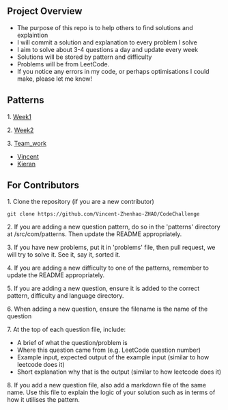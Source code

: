 ## Project Overview

- The purpose of this repo is to help others to find solutions and explaintion
- I will commit a solution and explanation to every problem I solve
- I aim to solve about 3-4 questions a day and update every week
- Solutions will be stored by pattern and difficulty
- Problems will be from LeetCode.
- If you notice any errors in my code, or perhaps optimisations I could make, please let me know!

## Patterns

1\. [Week1](https://github.com/Vincent-Zhenhao-ZHAO/CodeChallenge/tree/main/week1)

2\. [Week2](https://github.com/Vincent-Zhenhao-ZHAO/CodeChallenge/tree/main/week2)
 
3\. [Team_work](https://github.com/Vincent-Zhenhao-ZHAO/CodeChallenge/tree/main/team_work)

  - [Vincent](https://github.com/Vincent-Zhenhao-ZHAO/CodeChallenge/tree/main/team_work/Vincent)
  - [Kieran](https://github.com/Vincent-Zhenhao-ZHAO/CodeChallenge/tree/main/team_work/kieran)

## For Contributors

1\. Clone the repository (if you are a new contributor)

    git clone https://github.com/Vincent-Zhenhao-ZHAO/CodeChallenge

2\. If you are adding a new question pattern, do so in the 'patterns' directory at /src/com/patterns. Then update the README appropriately.

3\. If you have new problems, put it in 'problems' file, then pull request, we will try to solve it. See it, say it, sorted it.

4\. If you are adding a new difficulty to one of the patterns, remember to update the README appropriately.

5\. If you are adding a new question, ensure it is added to the correct pattern, difficulty and language directory.

6\. When adding a new question, ensure the filename is the name of the question

7\. At the top of each question file, include:

  - A brief of what the question/problem is
  - Where this question came from (e.g. LeetCode question number)
  - Example input, expected output of the example input (similar to how leetcode does it)
  - Short explanation why that is the output (similar to how leetcode does it)

8\. If you add a new question file, also add a markdown file of the same name. Use this file to explain the logic of your solution such as in terms of how it utilises the pattern.




